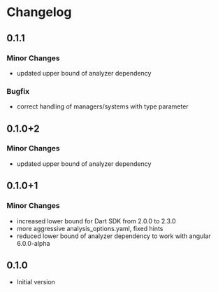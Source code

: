 # Changelog

## 0.1.1
### Minor Changes
- updated upper bound of analyzer dependency
### Bugfix
- correct handling of managers/systems with type parameter

## 0.1.0+2
### Minor Changes
- updated upper bound of analyzer dependency

## 0.1.0+1
### Minor Changes
- increased lower bound for Dart SDK from 2.0.0 to 2.3.0
- more aggressive analysis_options.yaml, fixed hints 
- reduced lower bound of analyzer dependency to work with angular 6.0.0-alpha

## 0.1.0

- Initial version
